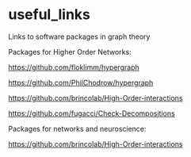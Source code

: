 # useful_links
Links to software packages in graph theory


Packages for Higher Order Networks:

https://github.com/floklimm/hypergraph

https://github.com/PhilChodrow/hypergraph

https://github.com/brincolab/High-Order-interactions

https://github.com/fugacci/Check-Decompositions


Packages for networks and neuroscience:

https://github.com/brincolab/High-Order-interactions
